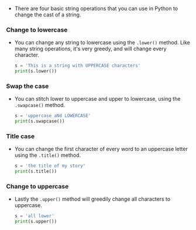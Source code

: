 - There are four basic string operations that you can use in Python to change the cast of a string.

### Change to lowercase

- You can change any string to lowercase using the `.lower()` method. Like many string operations, it's very greedy, and will change every character.

	```python
	s = 'This is a string with UPPERCASE characters'
	print(s.lower())
	```

### Swap the case

- You can stitch lower to uppercase and upper to lowercase, using the `.swapcase()` method.

	```python
	s = 'uppercase aNd LOWERCASE'
	print(s.swapcase())
	```

### Title case

- You can change the first character of every word to an uppercase letter using the `.title()` method.

	```python
	s = 'the title of my story'
	print(s.title())
	```
### Change to uppercase

- Lastly the `.upper()` method will greedily change all characters to uppercase.

	```python
	s = 'all lower'
	print(s.upper())
	```
